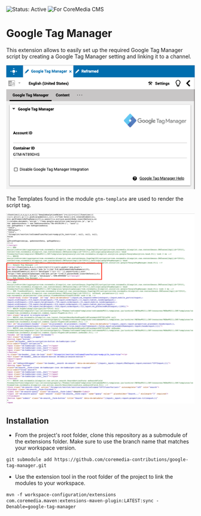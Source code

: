 ![Status: Active](https://documentation.coremedia.com/badges/badge_status_active.png "Status: Active")
![For CoreMedia CMS](https://documentation.coremedia.com/badges/badge_coremedia_cms.png "For CoreMedia CMS")

# Google Tag Manager

This extension allows to easily set up the required Google Tag Manager script by creating a Google Tag Manager setting and linking it to a channel.

![Google Tag Manager Settings](docs/images/google-tag-manager-settings.png)

The Templates found in the module `gtm-template` are used to render the script tag.

![Google Tag Manager Script](docs/images/google-tag-manager-script.png)

## Installation

- From the project's root folder, clone this repository as a submodule of the extensions folder. Make sure to use the branch name that matches your workspace version. 
```
git submodule add https://github.com/coremedia-contributions/google-tag-manager.git
```

- Use the extension tool in the root folder of the project to link the modules to your workspace.
 ```
mvn -f workspace-configuration/extensions com.coremedia.maven:extensions-maven-plugin:LATEST:sync -Denable=google-tag-manager
```
